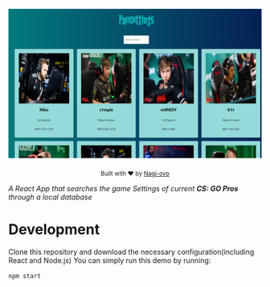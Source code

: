 ![](./public/img/demo1.png)
<p align="center">
  <sub>
    Built with ❤︎ by
    <a href="https://github.com/Nagi-ovo">Nagi-ovo</a>
  </sub>
</p>



*A React App that searches the game Settings of current **CS: GO Pros** through a local database*

# Development

Clone this repository and  download the necessary configuration(including React and Node.js) 
You can simply run this demo by running:

```sh
npm start
```

